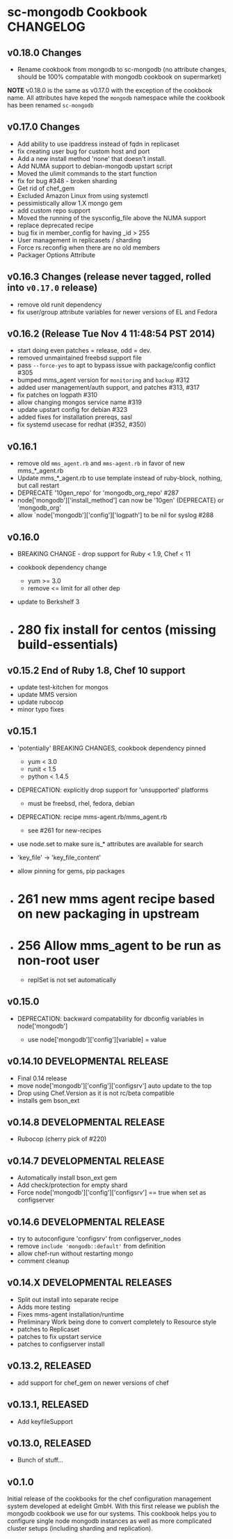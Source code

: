 # sc-mongodb Cookbook CHANGELOG

## v0.18.0 Changes

- Rename cookbook from mongodb to sc-mongodb (no attribute changes, should be 100% compatable with mongodb cookbook on supermarket)

**NOTE** v0.18.0 is the same as v0.17.0 with the exception of the cookbook name.  All attributes have keped the `mongodb` namespace while the cookbook has been renamed `sc-mongodb`

## v0.17.0 Changes

- Add ability to use ipaddress instead of fqdn in replicaset
- fix creating user bug for custom host and port
- Add a new install method 'none' that doesn't install.
- Add NUMA support to debian-mongodb upstart script
- Moved the ulimit commands to the start function
- fix for bug #348 - broken sharding
- Get rid of chef_gem
- Excluded Amazon Linux from using systemctl
- pessimistically allow 1.X mongo gem
- add custom repo support
- Moved the running of the sysconfig_file above the NUMA support
- replace deprecated recipe
- bug fix in member_config for having _id > 255
- User management in replicasets / sharding
- Force rs.reconfig when there are no old members
- Packager Options Attribute

## v0.16.3 Changes (release never tagged, rolled into `v0.17.0` release)

- remove old runit dependency
- fix user/group attribute variables for newer versions of EL and Fedora

## v0.16.2 (Release Tue Nov 4 11:48:54 PST 2014)

- start doing even patches = release, odd = dev.
- removed unmaintained freebsd support file
- pass `--force-yes` to apt to bypass issue with package/config conflict #305
- bumped mms_agent version for `monitoring` and `backup` #312
- added user management/auth support, and patches #313, #317
- fix patches on logpath #310
- allow changing mongos service name #319
- update upstart config for debian #323
- added fixes for installation prereqs, sasl
- fix systemd usecase for redhat (#352, #350)

## v0.16.1

- remove old `mms_agent.rb` and `mms-agent.rb` in favor of new mms_*_agent.rb
- Update mms_*_agent.rb to use template instead of ruby-block, nothing, but call restart
- DEPRECATE '10gen_repo' for 'mongodb_org_repo' #287
- node['mongodb']['install_method'] can now be '10gen' (DEPRECATE) or 'mongodb_org'
- allow `node['mongodb']['config']['logpath'] to be nil for syslog #288

## v0.16.0

- BREAKING CHANGE - drop support for Ruby < 1.9, Chef < 11
- cookbook dependency change

  - yum >= 3.0
  - remove <= limit for all other dep

- update to Berkshelf 3
- # 280 fix install for centos (missing build-essentials)

## v0.15.2 End of Ruby 1.8, Chef 10 support

- update test-kitchen for mongos
- update MMS version
- update rubocop
- minor typo fixes

## v0.15.1

- 'potentially' BREAKING CHANGES, cookbook dependency pinned

  - yum < 3.0
  - runit < 1.5
  - python < 1.4.5

- DEPRECATION: explicitly drop support for 'unsupported' platforms

  - must be freebsd, rhel, fedora, debian

- DEPRECATION: recipe mms-agent.rb/mms_agent.rb

  - see #261 for new-recipes

- use node.set to make sure is_* attributes are available for search
- 'key_file' -> 'key_file_content'
- allow pinning for gems, pip packages
- # 261 new mms agent recipe based on new packaging in upstream

- # 256 Allow mms_agent to be run as non-root user

  - replSet is not set automatically

## v0.15.0

- DEPRECATION: backward compatability for dbconfig variables in node['mongodb']

  - use node['mongodb']['config'][variable] = value

## v0.14.10 DEVELOPMENTAL RELEASE

- Final 0.14 release
- move node['mongodb']['config']['configsrv'] auto update to the top
- Drop using Chef.Version as it is not rc/beta compatible
- installs gem bson_ext

## v0.14.8 DEVELOPMENTAL RELEASE

- Rubocop (cherry pick of #220)

## v0.14.7 DEVELOPMENTAL RELEASE

- Automatically install bson_ext gem
- Add check/protection for empty shard
- Force node['mongodb']['config']['configsrv'] == true when set as configserver

## v0.14.6 DEVELOPMENTAL RELEASE

- try to autoconfigure 'configsrv' from configserver_nodes
- remove `include 'mongodb::default'` from definition
- allow chef-run without restarting mongo
- comment cleanup

## v0.14.X DEVELOPMENTAL RELEASES

- Split out install into separate recipe
- Adds more testing
- Fixes mms-agent installation/runtime
- Preliminary Work being done to convert completely to Resource style
- patches to Replicaset
- patches to fix upstart service
- patches to configserver install

## v0.13.2, RELEASED

- add support for chef_gem on newer versions of chef

## v0.13.1, RELEASED

- Add keyfileSupport

## v0.13.0, RELEASED

- Bunch of stuff...

## v0.1.0

Initial release of the cookbooks for the chef configuration management system developed at edelight GmbH. With this first release we publish the mongodb cookbook we use for our systems. This cookbook helps you to configure single node mongodb instances as well as more complicated cluster setups (including sharding and replication).
